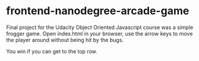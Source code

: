 frontend-nanodegree-arcade-game
===============================

Final project for the Udacity Object Oriented Javascript course was a simple frogger game. Open index.html in your browser, use the arrow keys to move the player around without being hit by the bugs.

You win if you can get to the top row.
